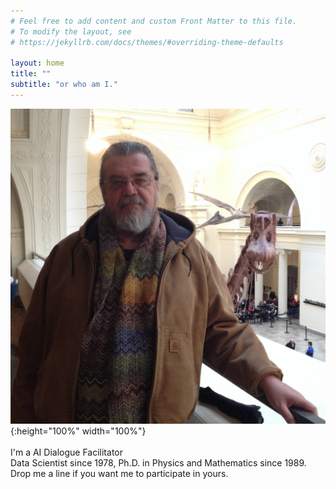 ```yaml
---
# Feel free to add content and custom Front Matter to this file.
# To modify the layout, see
# https://jekyllrb.com/docs/themes/#overriding-theme-defaults

layout: home
title: ""
subtitle: "or who am I."
---
```

![photobombed by a tytanosaur](/images/Straight_96.JPG){:height="100%" width="100%"}
<br><br>
I'm a AI Dialogue Facilitator<br>
Data Scientist since 1978, Ph.D. in Physics and Mathematics since 1989.<br>
Drop me a line if you want me to participate in yours.
